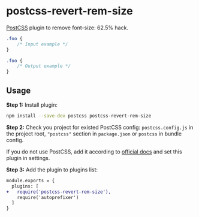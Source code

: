 # postcss-revert-rem-size

[PostCSS] plugin to remove font-size: 62.5% hack.

[postcss]: https://github.com/postcss/postcss

```css
.foo {
	/* Input example */
}
```

```css
.foo {
	/* Output example */
}
```

## Usage

**Step 1:** Install plugin:

```sh
npm install --save-dev postcss postcss-revert-rem-size
```

**Step 2:** Check you project for existed PostCSS config: `postcss.config.js`
in the project root, `"postcss"` section in `package.json`
or `postcss` in bundle config.

If you do not use PostCSS, add it according to [official docs]
and set this plugin in settings.

**Step 3:** Add the plugin to plugins list:

```diff
module.exports = {
  plugins: [
+   require('postcss-revert-rem-size'),
    require('autoprefixer')
  ]
}
```

[official docs]: https://github.com/postcss/postcss#usage
